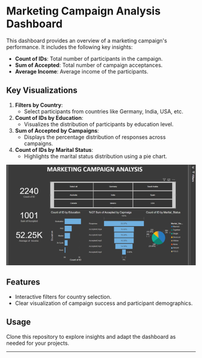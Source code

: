 # Marketing Campaign Analysis Dashboard

This dashboard provides an overview of a marketing campaign's performance. It includes the following key insights:

- **Count of IDs**: Total number of participants in the campaign.
- **Sum of Accepted**: Total number of campaign acceptances.
- **Average Income**: Average income of the participants.

## Key Visualizations

1. **Filters by Country**: 
   - Select participants from countries like Germany, India, USA, etc.
2. **Count of IDs by Education**:
   - Visualizes the distribution of participants by education level.
3. **Sum of Accepted by Campaigns**:
   - Displays the percentage distribution of responses across campaigns.
4. **Count of IDs by Marital Status**:
   - Highlights the marital status distribution using a pie chart.

![Marketing Campaign Analysis](marketing.png)

## Features
- Interactive filters for country selection.
- Clear visualization of campaign success and participant demographics.

## Usage
Clone this repository to explore insights and adapt the dashboard as needed for your projects.

---

